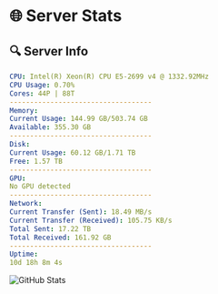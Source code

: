 # 🌐 Server Stats
## 🔍 Server Info
```yaml
CPU: Intel(R) Xeon(R) CPU E5-2699 v4 @ 1332.92MHz
CPU Usage: 0.70%
Cores: 44P | 88T
-----------------------------------
Memory:
Current Usage: 144.99 GB/503.74 GB
Available: 355.30 GB
-----------------------------------
Disk:
Current Usage: 60.12 GB/1.71 TB
Free: 1.57 TB
-----------------------------------
GPU:
No GPU detected
-----------------------------------
Network:
Current Transfer (Sent): 18.49 MB/s
Current Transfer (Received): 105.75 KB/s
Total Sent: 17.22 TB
Total Received: 161.92 GB
-----------------------------------
Uptime:
10d 18h 8m 4s
```
![GitHub Stats](https://img.shields.io/badge/Updated-2025-03-18_15:30:53-blue)